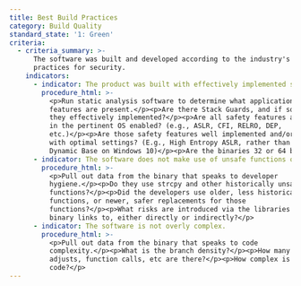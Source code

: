 ```yaml
---
title: Best Build Practices
category: Build Quality
standard_state: '1: Green'
criteria:
  - criteria_summary: >-
      The software was built and developed according to the industry's best
      practices for security.
    indicators:
      - indicator: The product was built with effectively implemented safety features.
        procedure_html: >-
          <p>Run static analysis software to determine what application armoring
          features are present.</p><p>Are there Stack Guards, and if so, are
          they effectively implemented?</p><p>Are all safety features available
          in the pertinent OS enabled? (e.g., ASLR, CFI, RELRO, DEP,
          etc.)</p><p>Are those safety features well implemented and/or enabled
          with optimal settings? (E.g., High Entropy ASLR, rather than just
          Dynamic Base on Windows 10)</p><p>Are the binaries 32 or 64 bit?</p>
      - indicator: The software does not make use of unsafe functions or libraries.
        procedure_html: >-
          <p>Pull out data from the binary that speaks to developer
          hygiene.</p><p>Do they use strcpy and other historically unsafe
          functions?</p><p>Did the developers use older, less historically safe
          functions, or newer, safer replacements for those
          functions?</p><p>What risks are introduced via the libraries that the
          binary links to, either directly or indirectly?</p>
      - indicator: The software is not overly complex.
        procedure_html: >-
          <p>Pull out data from the binary that speaks to code
          complexity.</p><p>What is the branch density?</p><p>How many stack
          adjusts, function calls, etc are there?</p><p>How complex is the
          code?</p>
---
```



